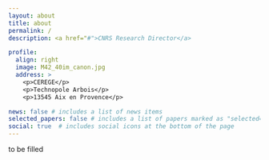 ```yaml
---
layout: about
title: about
permalink: /
description: <a href="#">CNRS Research Director</a>

profile:
  align: right
  image: M42_40im_canon.jpg
  address: >
    <p>CEREGE</p>
    <p>Technopole Arbois</p>
    <p>13545 Aix en Provence</p>

news: false # includes a list of news items
selected_papers: false # includes a list of papers marked as "selected={true}"
social: true  # includes social icons at the bottom of the page
---
```


to be filled
